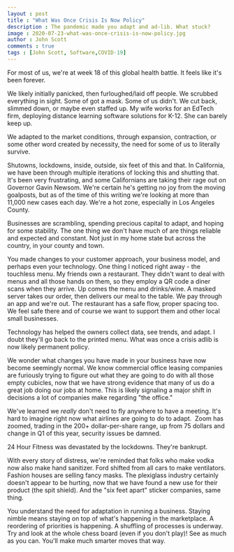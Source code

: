 ```yaml
---
layout : post
title : "What Was Once Crisis Is Now Policy"
description : The pandemic made you adapt and ad-lib. What stuck?
image : 2020-07-23-what-was-once-crisis-is-now-policy.jpg
author : John Scott
comments : true
tags : [John Scott, Software,COVID-19]
---
```


<p>For most of us, we're at week 18 of this global health battle. It feels like it's been forever.</p>
<p>We likely initially panicked, then furloughed/laid off people. We scrubbed everything in sight. Some of got a mask. Some of us didn't. We cut back, slimmed down, or maybe even staffed up. My wife works for an EdTech firm, deploying distance learning software solutions for K-12. She can barely keep up.</p>
<p>We adapted to the market conditions, through expansion, contraction, or some other word created by necessity, the need for some of us to literally survive.</p>
<p>Shutowns, lockdowns, inside, outside, six feet of this and that. In California, we have been through multiple iterations of locking this and shutting that. It's been very frustrating, and some Californians are taking their rage out on Governor Gavin Newsom. We're certain he's getting no joy from the moving goalposts, but as of the time of this writing we're looking at more than 11,000 new cases each day. We're a hot zone, especially in Los Angeles County.</p>
<p>Businesses are scrambling, spending precious capital to adapt, and hoping for some stability. The one thing we don't have much of are things reliable and expected and constant. Not just in my home state but across the country, in your county and town.</p>
<p>You made changes to your customer approach, your business model, and perhaps even your technology. One thing I noticed right away - the touchless menu. My friends own a restaurant. They didn't want to deal with menus and all those hands on them, so they employ a QR code a diner scans when they arrive. Up comes the menu and drinks/wine. A masked server takes our order, then delivers our meal to the table. We pay through an app and we're out. The restaurant has a safe flow, proper spacing too. We feel safe there and of course we want to support them and other local small businesses. </p>
<p>Technology has helped the owners collect data, see trends, and adapt. I doubt they'll go back to the printed menu. What was once a crisis adlib is now likely permanent policy.</p>
<p>We wonder what changes you have made in your business have now become seemingly normal. We know commercial office leasing companies are furiously trying to figure out what they are going to do with all those empty cubicles, now that we have strong evidence that many of us do a great job doing our jobs at home. This is likely signaling a major shift in decisions a lot of companies make regarding "the office."</p>
<p>We've learned we <em>really</em> don't need to fly anywhere to have a meeting. It's hard to imagine right now what airlines are going to do to adapt.  Zoom has zoomed, trading in the 200+ dollar-per-share range, up from 75 dollars and change in Q1 of this year, security issues be damned.</p>
<p>24 Hour Fitness was devastated by the lockdowns. They're bankrupt.</p>
<p>With every story of distress, we're reminded that folks who make vodka now also make hand sanitizer. Ford shifted from all cars to make ventilators. Fashion houses are selling fancy masks. The plexiglass industry certainly doesn't appear to be hurting, now that we have found a new use for their product (the spit shield). And the "six feet apart" sticker companies, same thing.</p>
<p>You understand the need for adaptation in running a business. Staying nimble means staying on top of what's happening in the marketplace. A reordering of priorities is happening. A shuffling of processes is underway. Try and look at the whole chess board (even if you don't play)! See as much as you can. You'll make much smarter moves that way.</p>

